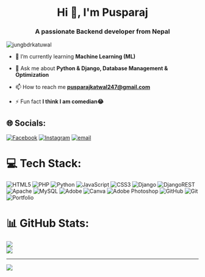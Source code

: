 <h1 align="center">Hi 👋, I'm Pusparaj</h1>
<h3 align="center">A passionate Backend developer from Nepal</h3>

<p align="left"> <img src="https://komarev.com/ghpvc/?username=jungbdrkatuwal&label=Profile%20views&color=0e75b6&style=flat" alt="jungbdrkatuwal" /> </p>

- 🌱 I’m currently learning **Machine Learning (ML)**

- 💬 Ask me about **Python & Django, Database Management & Optimization**

- 📫 How to reach me **pusparajkatwal247@gmail.com**

- ⚡ Fun fact **I think I am comedian😂**

## 🌐 Socials:
[![Facebook](https://img.shields.io/badge/Facebook-%231877F2.svg?logo=Facebook&logoColor=white)](https://facebook.com/https://www.facebook.com/share/18nqv2wuhw/) [![Instagram](https://img.shields.io/badge/Instagram-%23E4405F.svg?logo=Instagram&logoColor=white)](https://instagram.com/https://www.instagram.com/_jungbdr.py?igsh=NWE0bDJ1b3Z4dDRw) [![email](https://img.shields.io/badge/Email-D14836?logo=gmail&logoColor=white)](mailto:pusparajkatwal247@gmail.com) 

# 💻 Tech Stack:
![HTML5](https://img.shields.io/badge/html5-%23E34F26.svg?style=for-the-badge&logo=html5&logoColor=white) ![PHP](https://img.shields.io/badge/php-%23777BB4.svg?style=for-the-badge&logo=php&logoColor=white) ![Python](https://img.shields.io/badge/python-3670A0?style=for-the-badge&logo=python&logoColor=ffdd54) ![JavaScript](https://img.shields.io/badge/javascript-%23323330.svg?style=for-the-badge&logo=javascript&logoColor=%23F7DF1E) ![CSS3](https://img.shields.io/badge/css3-%231572B6.svg?style=for-the-badge&logo=css3&logoColor=white) ![Django](https://img.shields.io/badge/django-%23092E20.svg?style=for-the-badge&logo=django&logoColor=white) ![DjangoREST](https://img.shields.io/badge/DJANGO-REST-ff1709?style=for-the-badge&logo=django&logoColor=white&color=ff1709&labelColor=gray) ![Apache](https://img.shields.io/badge/apache-%23D42029.svg?style=for-the-badge&logo=apache&logoColor=white) ![MySQL](https://img.shields.io/badge/mysql-4479A1.svg?style=for-the-badge&logo=mysql&logoColor=white) ![Adobe](https://img.shields.io/badge/adobe-%23FF0000.svg?style=for-the-badge&logo=adobe&logoColor=white) ![Canva](https://img.shields.io/badge/Canva-%2300C4CC.svg?style=for-the-badge&logo=Canva&logoColor=white) ![Adobe Photoshop](https://img.shields.io/badge/adobe%20photoshop-%2331A8FF.svg?style=for-the-badge&logo=adobe%20photoshop&logoColor=white) ![GitHub](https://img.shields.io/badge/github-%23121011.svg?style=for-the-badge&logo=github&logoColor=white) ![Git](https://img.shields.io/badge/git-%23F05033.svg?style=for-the-badge&logo=git&logoColor=white) ![Portfolio](https://img.shields.io/badge/Portfolio-%23000000.svg?style=for-the-badge&logo=firefox&logoColor=#FF7139)
# 📊 GitHub Stats:
![](https://nirzak-streak-stats.vercel.app/?user=Jungbdrkatuwal&theme=dark&hide_border=false)<br/>
![](https://github-readme-stats.vercel.app/api/top-langs/?username=Jungbdrkatuwal&theme=dark&hide_border=false&include_all_commits=true&count_private=false&layout=compact)

---
[![](https://visitcount.itsvg.in/api?id=Jungbdrkatuwal&icon=0&color=0)](https://visitcount.itsvg.in)

<!-- Proudly created with GPRM ( https://gprm.itsvg.in ) -->
